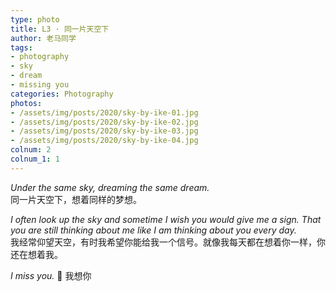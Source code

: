 ```yaml
---
type: photo
title: L3 · 同一片天空下
author: 老马同学
tags: 
- photography
- sky
- dream
- missing you
categories: Photography
photos:
- /assets/img/posts/2020/sky-by-ike-01.jpg
- /assets/img/posts/2020/sky-by-ike-02.jpg
- /assets/img/posts/2020/sky-by-ike-03.jpg
- /assets/img/posts/2020/sky-by-ike-04.jpg
colnum: 2
colnum_1: 1
---
```

*Under the same sky, dreaming the same dream.*  
同一片天空下，想着同样的梦想。

*I often look up the sky and sometime I wish you would give me a sign. That you are still thinking about me like I am thinking about you every day.*  
我经常仰望天空，有时我希望你能给我一个信号。就像我每天都在想着你一样，你还在想着我。  

*I miss you.* 💙 我想你